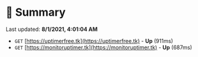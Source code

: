 # 📖 Summary
Last updated: **8/1/2021, 4:01:04 AM**

- `GET` [https://uptimerfree.tk](https://uptimerfree.tk) - **Up** (911ms)
- `GET` [https://monitoruptimer.tk](https://monitoruptimer.tk) - **Up** (687ms)
